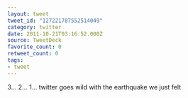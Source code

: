 ```yaml
---
layout: tweet
tweet_id: "127221787552514049"
category: twitter
date: 2011-10-21T03:16:52.000Z
source: TweetDeck
favorite_count: 0
retweet_count: 0
tags:
- tweet
---
```


3... 2... 1... twitter goes wild with the earthquake we just felt
